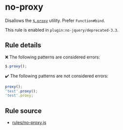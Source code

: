 # no-proxy

Disallows the [`$.proxy`](https://api.jquery.com/jQuery.proxy/) utility. Prefer `Function#bind`.

This rule is enabled in `plugin:no-jquery/deprecated-3.3`.

## Rule details

❌ The following patterns are considered errors:
```js
$.proxy();
```

✔️ The following patterns are not considered errors:
```js
proxy();
'test'.proxy();
'test'.proxy;
```
## Rule source

* [rules/no-proxy.js](../src/rules/no-proxy.js)
